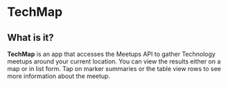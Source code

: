# TechMap

## What is it?

**TechMap** is an app that accesses the Meetups API to gather Technology meetups around your current location. You can view the results either on a map or in list form. Tap on marker summaries or the table view rows to see more information about the meetup.
